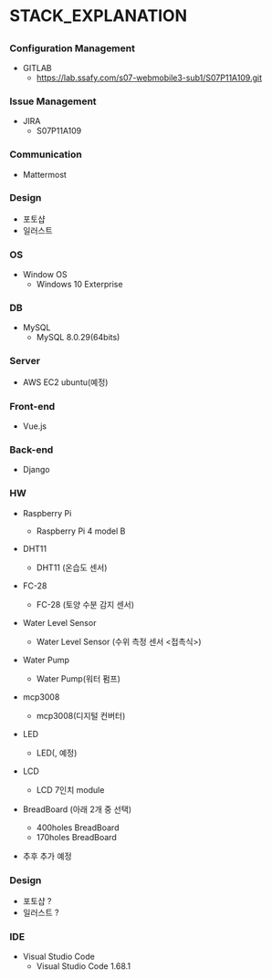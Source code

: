 # STACK_EXPLANATION

## 

### Configuration Management

- GITLAB
  - https://lab.ssafy.com/s07-webmobile3-sub1/S07P11A109.git



### Issue Management

- JIRA
  - S07P11A109



### Communication

- Mattermost



### Design

- 포토샵
- 일러스트



### OS

- Window OS
  - Windows 10 Exterprise



### DB

- MySQL
  - MySQL 8.0.29(64bits)



### Server

- AWS EC2 ubuntu(예정)



### Front-end

- Vue.js



### Back-end

- Django



### HW

- Raspberry Pi
  - Raspberry Pi 4 model B

- DHT11
  - DHT11 (온습도 센서)
- FC-28
  - FC-28 (토양 수분 감지 센서)
- Water Level Sensor
  - Water Level Sensor (수위 측정 센서 <접촉식>)
- Water Pump
  - Water Pump(워터 펌프)
- mcp3008
  - mcp3008(디지털 컨버터)
- LED
  - LED(<RED>, <Blue> 예정)
- LCD
  - LCD 7인치 module
- BreadBoard (아래 2개 중 선택)
  - 400holes BreadBoard
  - 170holes BreadBoard
-  추후 추가 예정



### Design

- 포토샵 ?
- 일러스트 ?



### IDE

- Visual Studio Code
  - Visual Studio Code 1.68.1



